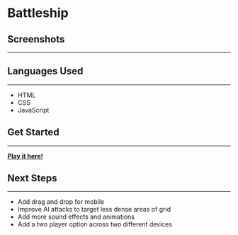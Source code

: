# Battleship

## Screenshots
-----



## Languages Used
-----
* HTML
* CSS
* JavaScript

## Get Started
---
[**Play it here!**](https://c1ndyy.github.io/Battleship/)

## Next Steps
---
* Add drag and drop for mobile
* Improve AI attacks to target less dense areas of grid
* Add more sound effects and animations
* Add a two player option across two different devices